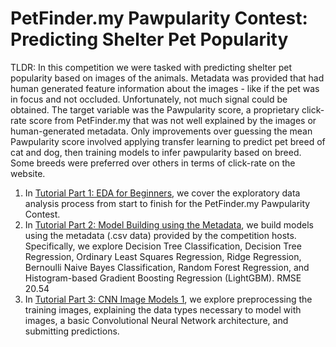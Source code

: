 # PetFinder.my Pawpularity Contest: Predicting Shelter Pet Popularity

TLDR: In this competition we were tasked with predicting shelter pet popularity based on images of the animals. 
Metadata was provided that had human generated feature information about the images - 
like if the pet was in focus and not occluded. Unfortunately, not much signal could be obtained. 
The target variable was the Pawpularity score, a proprietary click-rate score from PetFinder.my that was not well explained by the images or human-generated metadata.
Only improvements over guessing the mean Pawpularity score involved applying transfer learning to predict pet breed of cat and dog, then training models to infer pawpularity based on breed. 
Some breeds were preferred over others in terms of click-rate on the website. 

1. In [Tutorial Part 1: EDA for Beginners](https://www.kaggle.com/alexteboul/tutorial-part-1-eda-for-beginners), we cover the exploratory data analysis process from start to finish for the PetFinder.my Pawpularity Contest.
2. In [Tutorial Part 2: Model Building using the Metadata](https://www.kaggle.com/alexteboul/tutorial-part-2-model-building-using-the-metadata), we build models using the metadata (.csv data) provided by the competition hosts. Specifically, we explore Decision Tree Classification, Decision Tree Regression, Ordinary Least Squares Regression, Ridge Regression, Bernoulli Naive Bayes Classification, Random Forest Regression, and Histogram-based Gradient Boosting Regression (LightGBM). RMSE 20.54
3. In [Tutorial Part 3: CNN Image Models 1](https://www.kaggle.com/alexteboul/tutorial-part-3-cnn-image-modeling-1), we explore preprocessing the training images, explaining the data types necessary to model with images, a basic Convolutional Neural Network architecture, and submitting predictions.
